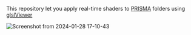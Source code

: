 This repository let you apply real-time shaders to [PRISMA](https://github.com/patriciogonzalezvivo/prisma) folders using [glslViewer](https://github.com/patriciogonzalezvivo/glslViewer)

![Screenshot from 2024-01-28 17-10-43](https://github.com/patriciogonzalezvivo/prisma_glslViewer/assets/346914/ecbe9fda-383f-4ad1-8f26-ab4d7624eb76)

